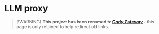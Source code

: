 # LLM proxy

> [!WARNING] **This project has been renamed to [Cody Gateway](../cody-gateway/index.md)** - this page is only retained to help redirect old links.
